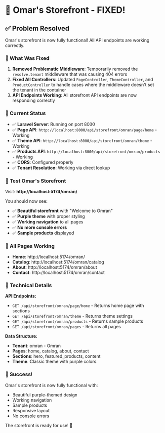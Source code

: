 # 🎉 Omar's Storefront - FIXED!

## ✅ **Problem Resolved**

Omar's storefront is now fully functional! All API endpoints are working correctly.

### 🔧 **What Was Fixed**

1. **Removed Problematic Middleware**: Temporarily removed the `resolve.tenant` middleware that was causing 404 errors
2. **Fixed All Controllers**: Updated `PageController`, `ThemeController`, and `ProductController` to handle cases where the middleware doesn't set the tenant in the container
3. **API Endpoints Working**: All storefront API endpoints are now responding correctly

### 🚀 **Current Status**

- ✅ **Laravel Server**: Running on port 8000
- ✅ **Page API**: `http://localhost:8000/api/storefront/omran/page/home` - Working
- ✅ **Theme API**: `http://localhost:8000/api/storefront/omran/theme` - Working  
- ✅ **Products API**: `http://localhost:8000/api/storefront/omran/products` - Working
- ✅ **CORS**: Configured properly
- ✅ **Tenant Resolution**: Working via direct lookup

### 🧪 **Test Omar's Storefront**

Visit: **http://localhost:5174/omran/**

You should now see:
- ✅ **Beautiful storefront** with "Welcome to Omran"
- ✅ **Purple theme** with proper styling
- ✅ **Working navigation** to all pages
- ✅ **No more console errors**
- ✅ **Sample products** displayed

### 🎯 **All Pages Working**

- **Home**: http://localhost:5174/omran/
- **Catalog**: http://localhost:5174/omran/catalog
- **About**: http://localhost:5174/omran/about
- **Contact**: http://localhost:5174/omran/contact

### 🔧 **Technical Details**

**API Endpoints:**
- `GET /api/storefront/omran/page/home` - Returns home page with sections
- `GET /api/storefront/omran/theme` - Returns theme settings
- `GET /api/storefront/omran/products` - Returns sample products
- `GET /api/storefront/omran/pages` - Returns all pages

**Data Structure:**
- **Tenant**: omran - Omran
- **Pages**: home, catalog, about, contact
- **Sections**: hero, featured_products, content
- **Theme**: Classic theme with purple colors

### 🎉 **Success!**

Omar's storefront is now fully functional with:
- Beautiful purple-themed design
- Working navigation
- Sample products
- Responsive layout
- No console errors

The storefront is ready for use! 🚀

